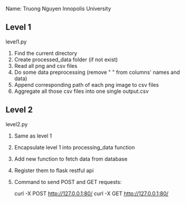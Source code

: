 Name: Truong Nguyen
Innopolis University

## Level 1
level1.py

1. Find the current directory
2. Create processed_data folder (if not exist)
3. Read all png and csv files
4. Do some data preprocessing (remove " " from columns' names and data)
5. Append corresponding path of each png image to csv files
6. Aggregate all those csv files into one single output.csv
 
 
## Level 2
level2.py

1. Same as level 1
2. Encapsulate level 1 into processing_data function
3. Add new function to fetch data from database
4. Register them to flask restful api
5. Command to send POST and GET requests:

	curl -X POST http://127.0.0.1:80/
	curl -X GET http://127.0.0.1:80/